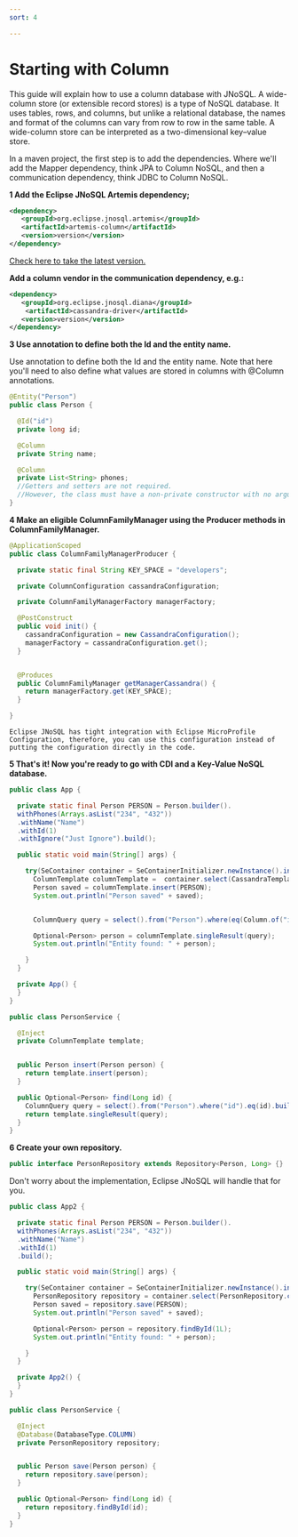 ```yaml
---
sort: 4

---
```


# Starting with Column



This guide will explain how to use a column database with JNoSQL. 
A wide-column store (or extensible record stores) is a type of NoSQL database. It uses tables, rows, and columns, but unlike a relational database, the names and format of the columns can vary from row to row in the same table. A wide-column store can be interpreted as a two-dimensional key–value store.

In a maven project, the first step is to add the dependencies. Where we'll add the Mapper dependency, think JPA to Column NoSQL, and then a communication dependency, think JDBC to Column NoSQL. 

**1 Add the Eclipse JNoSQL Artemis dependency;**

```xml
<dependency>
   <groupId>org.eclipse.jnosql.artemis</groupId>
   <artifactId>artemis-column</artifactId>
   <version>version</version>
</dependency>
```

[Check here to take the latest version.](https://mvnrepository.com/artifact/org.eclipse.jnosql.artemis/artemis-column)

**Add a column vendor in the communication dependency, e.g.:** 

```xml
<dependency>
   <groupId>org.eclipse.jnosql.diana</groupId>
    <artifactId>cassandra-driver</artifactId>
   <version>version</version>
</dependency>
```

**3 Use annotation to define both the Id and the entity name.**

Use annotation to define both the Id and the entity name. Note that here you'll need to also define what values are stored in columns with @Column annotations.

```java
@Entity("Person")
public class Person {

  @Id("id")
  private long id;

  @Column
  private String name;

  @Column
  private List<String> phones;
  //Getters and setters are not required.
  //However, the class must have a non-private constructor with no arguments.
}
```

**4 Make an eligible ColumnFamilyManager using the Producer methods in ColumnFamilyManager.**

```java
@ApplicationScoped
public class ColumnFamilyManagerProducer {

  private static final String KEY_SPACE = "developers";

  private ColumnConfiguration cassandraConfiguration;

  private ColumnFamilyManagerFactory managerFactory;

  @PostConstruct
  public void init() {
    cassandraConfiguration = new CassandraConfiguration();
    managerFactory = cassandraConfiguration.get();
  }


  @Produces
  public ColumnFamilyManager getManagerCassandra() {
    return managerFactory.get(KEY_SPACE);
  }

}

```

```tip
Eclipse JNoSQL has tight integration with Eclipse MicroProfile Configuration, therefore, you can use this configuration instead of putting the configuration directly in the code.
```

**5 That's it! Now you're ready to go with CDI and a Key-Value NoSQL database.**

```java
public class App {

  private static final Person PERSON = Person.builder().
  withPhones(Arrays.asList("234", "432"))
  .withName("Name")
  .withId(1)
  .withIgnore("Just Ignore").build();

  public static void main(String[] args) {

    try(SeContainer container = SeContainerInitializer.newInstance().initialize()) {
      ColumnTemplate columnTemplate =  container.select(CassandraTemplate.class).get();
      Person saved = columnTemplate.insert(PERSON);
      System.out.println("Person saved" + saved);


      ColumnQuery query = select().from("Person").where(eq(Column.of("id", 1L))).build();

      Optional<Person> person = columnTemplate.singleResult(query);
      System.out.println("Entity found: " + person);

    }
  }

  private App() {
  }
}

```

```java
public class PersonService {

  @Inject
  private ColumnTemplate template;


  public Person insert(Person person) {
    return template.insert(person);
  }

  public Optional<Person> find(Long id) {
    ColumnQuery query = select().from("Person").where("id").eq(id).build();
    return template.singleResult(query);
  }
}
```

**6 Create your own repository.**

```java
public interface PersonRepository extends Repository<Person, Long> {}
```

Don't worry about the implementation, Eclipse JNoSQL will handle that for you.

```java
public class App2 {

  private static final Person PERSON = Person.builder().
  withPhones(Arrays.asList("234", "432"))
  .withName("Name")
  .withId(1)
  .build();

  public static void main(String[] args) {

    try(SeContainer container = SeContainerInitializer.newInstance().initialize()) {
      PersonRepository repository = container.select(PersonRepository.class).select(ofColumn()).get();
      Person saved = repository.save(PERSON);
      System.out.println("Person saved" + saved);

      Optional<Person> person = repository.findById(1L);
      System.out.println("Entity found: " + person);

    }
  }

  private App2() {
  }
}

```

```java
public class PersonService {

  @Inject
  @Database(DatabaseType.COLUMN)
  private PersonRepository repository;


  public Person save(Person person) {
    return repository.save(person);
  }

  public Optional<Person> find(Long id) {
    return repository.findById(id);
  }
}
```
